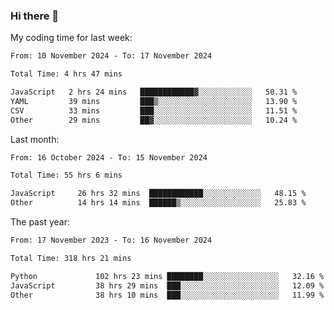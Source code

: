 ### Hi there 👋

My coding time for last week:

<!--START_SECTION:week-->

```txt
From: 10 November 2024 - To: 17 November 2024

Total Time: 4 hrs 47 mins

JavaScript   2 hrs 24 mins   ████████████▓░░░░░░░░░░░░   50.31 %
YAML         39 mins         ███▒░░░░░░░░░░░░░░░░░░░░░   13.90 %
CSV          33 mins         ███░░░░░░░░░░░░░░░░░░░░░░   11.51 %
Other        29 mins         ██▓░░░░░░░░░░░░░░░░░░░░░░   10.24 %
```

<!--END_SECTION:week-->

Last month:

<!--START_SECTION:month-->

```txt
From: 16 October 2024 - To: 15 November 2024

Total Time: 55 hrs 6 mins

JavaScript     26 hrs 32 mins  ████████████░░░░░░░░░░░░░   48.15 %
Other          14 hrs 14 mins  ██████▒░░░░░░░░░░░░░░░░░░   25.83 %
```

<!--END_SECTION:month-->

The past year:

<!--START_SECTION:year-->

```txt
From: 17 November 2023 - To: 16 November 2024

Total Time: 318 hrs 21 mins

Python             102 hrs 23 mins ████████░░░░░░░░░░░░░░░░░   32.16 %
JavaScript         38 hrs 29 mins  ███░░░░░░░░░░░░░░░░░░░░░░   12.09 %
Other              38 hrs 10 mins  ███░░░░░░░░░░░░░░░░░░░░░░   11.99 %
```

<!--END_SECTION:year-->

